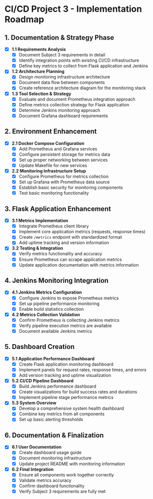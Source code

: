 # CI/CD Project 3 - Implementation Roadmap

## 1. Documentation & Strategy Phase

- [x] **1.1 Requirements Analysis**
  - [x] Document Subject 3 requirements in detail
  - [x] Identify integration points with existing CI/CD infrastructure
  - [x] Define key metrics to collect from Flask application and Jenkins

- [x] **1.2 Architecture Planning**
  - [x] Design monitoring infrastructure architecture
  - [x] Document data flow between components
  - [x] Create reference architecture diagram for the monitoring stack

- [x] **1.3 Tool Selection & Strategy**
  - [x] Evaluate and document Prometheus integration approach
  - [x] Define metrics collection strategy for Flask application
  - [x] Determine Jenkins monitoring approach
  - [x] Document Grafana dashboard requirements

## 2. Environment Enhancement

- [x] **2.1 Docker Compose Configuration**
  - [x] Add Prometheus and Grafana services
  - [x] Configure persistent storage for metrics data
  - [x] Set up proper networking between services
  - [x] Update Makefile for new services

- [x] **2.2 Monitoring Infrastructure Setup**
  - [x] Configure Prometheus for metrics collection
  - [x] Set up Grafana with Prometheus data source
  - [x] Establish basic security for monitoring components
  - [x] Test basic monitoring functionality

## 3. Flask Application Enhancement

- [x] **3.1 Metrics Implementation**
  - [x] Integrate Prometheus client library
  - [x] Implement core application metrics (requests, response times)
  - [x] Create `/metrics` endpoint with standardized format
  - [x] Add uptime tracking and version information

- [x] **3.2 Testing & Integration**
  - [x] Verify metrics functionality and accuracy
  - [x] Ensure Prometheus can scrape application metrics
  - [x] Update application documentation with metrics information

## 4. Jenkins Monitoring Integration

- [x] **4.1 Jenkins Metrics Configuration**
  - [x] Configure Jenkins to expose Prometheus metrics
  - [x] Set up pipeline performance monitoring
  - [x] Enable build statistics collection

- [x] **4.2 Metrics Collection Validation**
  - [x] Confirm Prometheus is collecting Jenkins metrics
  - [x] Verify pipeline execution metrics are available
  - [x] Document available Jenkins metrics

## 5. Dashboard Creation

- [x] **5.1 Application Performance Dashboard**
  - [x] Create Flask application monitoring dashboard
  - [x] Implement panels for request rates, response times, and errors
  - [x] Add version tracking and uptime visualization

- [x] **5.2 CI/CD Pipeline Dashboard**
  - [x] Build Jenkins performance dashboard
  - [x] Create visualizations for build success rates and durations
  - [x] Implement pipeline stage performance metrics

- [x] **5.3 System Overview**
  - [x] Develop a comprehensive system health dashboard
  - [x] Combine key metrics from all components
  - [x] Set up basic alerting thresholds

## 6. Documentation & Finalization

- [x] **6.1 User Documentation**
  - [x] Create dashboard usage guide
  - [x] Document monitoring infrastructure
  - [x] Update project README with monitoring information

- [x] **6.2 Final Integration**
  - [x] Ensure all components work together correctly
  - [x] Validate metrics accuracy
  - [x] Confirm dashboard functionality
  - [x] Verify Subject 3 requirements are fully met